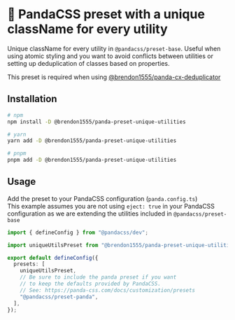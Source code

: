 # :panda_face: PandaCSS preset with a unique className for every utility

Unique className for every utility in `@pandacss/preset-base`. Useful when using atomic styling and you want to avoid conflicts between utilities or setting up deduplication of classes based on properties.

This preset is required when using [@brendon1555/panda-cx-deduplicator](https://github.com/brendon1555/panda-cx-deduplicator)

## Installation

```bash
# npm
npm install -D @brendon1555/panda-preset-unique-utilities

# yarn
yarn add -D @brendon1555/panda-preset-unique-utilities

# pnpm
pnpm add -D @brendon1555/panda-preset-unique-utilities
```

## Usage

Add the preset to your PandaCSS configuration (`panda.config.ts`)  
This example assumes you are not using `eject: true` in your PandaCSS configuration as we are extending the utilities included in `@pandacss/preset-base`

```ts
import { defineConfig } from "@pandacss/dev";

import uniqueUtilsPreset from "@brendon1555/panda-preset-unique-utilities";

export default defineConfig({
  presets: [
    uniqueUtilsPreset,
    // Be sure to include the panda preset if you want
    // to keep the defaults provided by PandaCSS.
    // See: https://panda-css.com/docs/customization/presets
    "@pandacss/preset-panda",
  ],
});
```